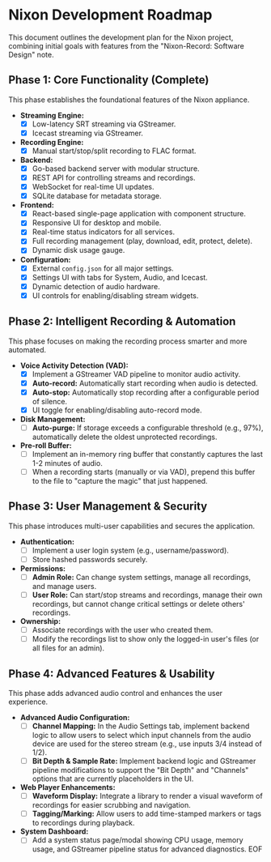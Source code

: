 # Nixon Development Roadmap

This document outlines the development plan for the Nixon project, combining initial goals with features from the "Nixon-Record: Software Design" note.

## Phase 1: Core Functionality (Complete)

This phase establishes the foundational features of the Nixon appliance.

* **Streaming Engine:**
    * [x] Low-latency SRT streaming via GStreamer.
    * [x] Icecast streaming via GStreamer.
* **Recording Engine:**
    * [x] Manual start/stop/split recording to FLAC format.
* **Backend:**
    * [x] Go-based backend server with modular structure.
    * [x] REST API for controlling streams and recordings.
    * [x] WebSocket for real-time UI updates.
    * [x] SQLite database for metadata storage.
* **Frontend:**
    * [x] React-based single-page application with component structure.
    * [x] Responsive UI for desktop and mobile.
    * [x] Real-time status indicators for all services.
    * [x] Full recording management (play, download, edit, protect, delete).
    * [x] Dynamic disk usage gauge.
* **Configuration:**
    * [x] External `config.json` for all major settings.
    * [x] Settings UI with tabs for System, Audio, and Icecast.
    * [x] Dynamic detection of audio hardware.
    * [x] UI controls for enabling/disabling stream widgets.

## Phase 2: Intelligent Recording & Automation

This phase focuses on making the recording process smarter and more automated.

* **Voice Activity Detection (VAD):**
    * [x] Implement a GStreamer VAD pipeline to monitor audio activity.
    * [x] **Auto-record:** Automatically start recording when audio is detected.
    * [x] **Auto-stop:** Automatically stop recording after a configurable period of silence.
    * [x] UI toggle for enabling/disabling auto-record mode.
* **Disk Management:**
    * [ ] **Auto-purge:** If storage exceeds a configurable threshold (e.g., 97%), automatically delete the oldest unprotected recordings.
* **Pre-roll Buffer:**
    * [ ] Implement an in-memory ring buffer that constantly captures the last 1-2 minutes of audio.
    * [ ] When a recording starts (manually or via VAD), prepend this buffer to the file to "capture the magic" that just happened.

## Phase 3: User Management & Security

This phase introduces multi-user capabilities and secures the application.

* **Authentication:**
    * [ ] Implement a user login system (e.g., username/password).
    * [ ] Store hashed passwords securely.
* **Permissions:**
    * [ ] **Admin Role:** Can change system settings, manage all recordings, and manage users.
    * [ ] **User Role:** Can start/stop streams and recordings, manage their own recordings, but cannot change critical settings or delete others' recordings.
* **Ownership:**
    * [ ] Associate recordings with the user who created them.
    * [ ] Modify the recordings list to show only the logged-in user's files (or all files for an admin).

## Phase 4: Advanced Features & Usability

This phase adds advanced audio control and enhances the user experience.

* **Advanced Audio Configuration:**
    * [ ] **Channel Mapping:** In the Audio Settings tab, implement backend logic to allow users to select which input channels from the audio device are used for the stereo stream (e.g., use inputs 3/4 instead of 1/2).
    * [ ] **Bit Depth & Sample Rate:** Implement backend logic and GStreamer pipeline modifications to support the "Bit Depth" and "Channels" options that are currently placeholders in the UI.
* **Web Player Enhancements:**
    * [ ] **Waveform Display:** Integrate a library to render a visual waveform of recordings for easier scrubbing and navigation.
    * [ ] **Tagging/Marking:** Allow users to add time-stamped markers or tags to recordings during playback.
* **System Dashboard:**
    * [ ] Add a system status page/modal showing CPU usage, memory usage, and GStreamer pipeline status for advanced diagnostics.
EOF